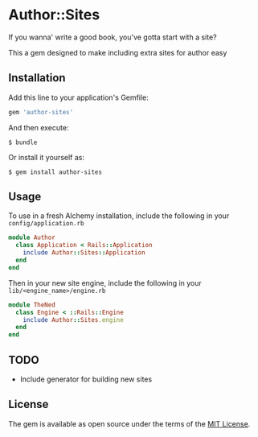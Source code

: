 # Author::Sites

If you wanna' write a good book, you've gotta start with a site?

This a gem designed to make including extra sites for author easy

## Installation

Add this line to your application's Gemfile:

```ruby
gem 'author-sites'
```

And then execute:

    $ bundle

Or install it yourself as:

    $ gem install author-sites

## Usage

To use in a fresh Alchemy installation, include the following in your `config/application.rb`

```ruby
module Author
  class Application < Rails::Application
    include Author::Sites::Application
  end
end
```

Then in your new site engine, include the following in your `lib/<engine_name>/engine.rb`

```ruby
module TheNed
  class Engine < ::Rails::Engine
    include Author::Sites.engine
  end
end
```

## TODO

  - Include generator for building new sites

## License

The gem is available as open source under the terms of the [MIT License](http://opensource.org/licenses/MIT).

